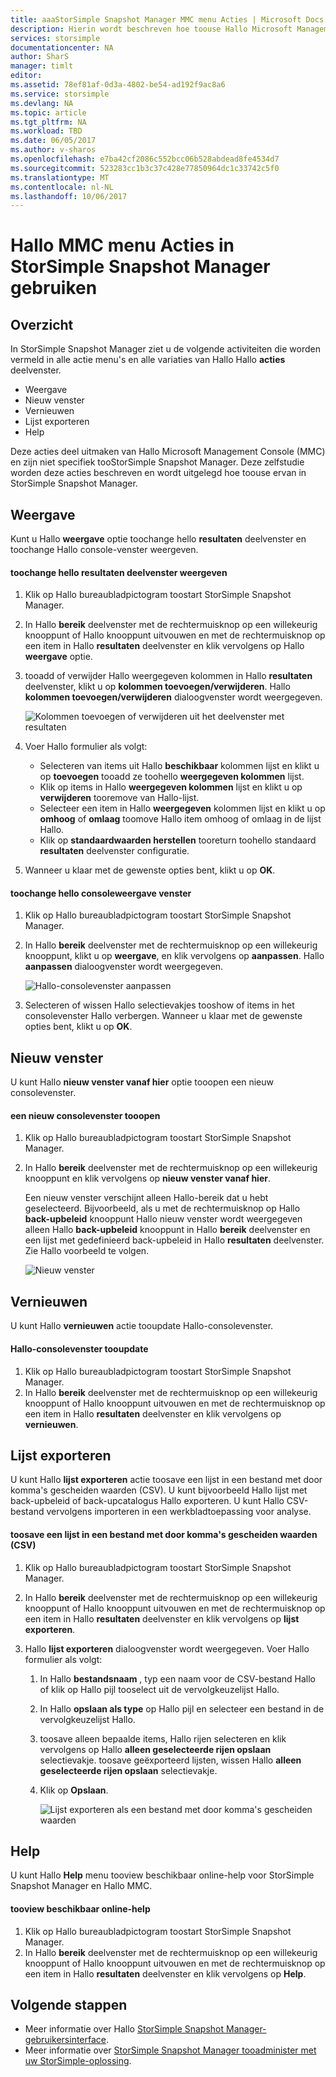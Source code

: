 ```yaml
---
title: aaaStorSimple Snapshot Manager MMC menu Acties | Microsoft Docs
description: Hierin wordt beschreven hoe toouse Hallo Microsoft Management Console (MMC) menu standaardacties in StorSimple Snapshot Manager.
services: storsimple
documentationcenter: NA
author: SharS
manager: timlt
editor: 
ms.assetid: 78ef81af-0d3a-4802-be54-ad192f9ac8a6
ms.service: storsimple
ms.devlang: NA
ms.topic: article
ms.tgt_pltfrm: NA
ms.workload: TBD
ms.date: 06/05/2017
ms.author: v-sharos
ms.openlocfilehash: e7ba42cf2086c552bcc06b528abdead8fe4534d7
ms.sourcegitcommit: 523283cc1b3c37c428e77850964dc1c33742c5f0
ms.translationtype: MT
ms.contentlocale: nl-NL
ms.lasthandoff: 10/06/2017
---
```

# <a name="use-hello-mmc-menu-actions-in-storsimple-snapshot-manager"></a>Hallo MMC menu Acties in StorSimple Snapshot Manager gebruiken

## <a name="overview"></a>Overzicht
In StorSimple Snapshot Manager ziet u de volgende activiteiten die worden vermeld in alle actie menu's en alle variaties van Hallo Hallo **acties** deelvenster.

* Weergave
* Nieuw venster 
* Vernieuwen 
* Lijst exporteren 
* Help 

Deze acties deel uitmaken van Hallo Microsoft Management Console (MMC) en zijn niet specifiek tooStorSimple Snapshot Manager. Deze zelfstudie worden deze acties beschreven en wordt uitgelegd hoe toouse ervan in StorSimple Snapshot Manager.

## <a name="view"></a>Weergave
Kunt u Hallo **weergave** optie toochange hello **resultaten** deelvenster en toochange Hallo console-venster weergeven. 

#### <a name="toochange-hello-results-pane-view"></a>toochange hello resultaten deelvenster weergeven
1. Klik op Hallo bureaubladpictogram toostart StorSimple Snapshot Manager.
2. In Hallo **bereik** deelvenster met de rechtermuisknop op een willekeurig knooppunt of Hallo knooppunt uitvouwen en met de rechtermuisknop op een item in Hallo **resultaten** deelvenster en klik vervolgens op Hallo **weergave** optie. 
3. tooadd of verwijder Hallo weergegeven kolommen in Hallo **resultaten** deelvenster, klikt u op **kolommen toevoegen/verwijderen**. Hallo **kolommen toevoegen/verwijderen** dialoogvenster wordt weergegeven.
   
    ![Kolommen toevoegen of verwijderen uit het deelvenster met resultaten](./media/storsimple-snapshot-manager-mmc-menu/HCS_SSM_Add_remove_columns.png) 
4. Voer Hallo formulier als volgt:
   
   * Selecteren van items uit Hallo **beschikbaar** kolommen lijst en klikt u op **toevoegen** tooadd ze toohello **weergegeven kolommen** lijst. 
   * Klik op items in Hallo **weergegeven kolommen** lijst en klikt u op **verwijderen** tooremove van Hallo-lijst. 
   * Selecteer een item in Hallo **weergegeven** kolommen lijst en klikt u op **omhoog** of **omlaag** toomove Hallo item omhoog of omlaag in de lijst Hallo. 
   * Klik op **standaardwaarden herstellen** tooreturn toohello standaard **resultaten** deelvenster configuratie. 
5. Wanneer u klaar met de gewenste opties bent, klikt u op **OK**. 

#### <a name="toochange-hello-console-window-view"></a>toochange hello consoleweergave venster
1. Klik op Hallo bureaubladpictogram toostart StorSimple Snapshot Manager.
2. In Hallo **bereik** deelvenster met de rechtermuisknop op een willekeurig knooppunt, klikt u op **weergave**, en klik vervolgens op **aanpassen**. Hallo **aanpassen** dialoogvenster wordt weergegeven.
   
    ![Hallo-consolevenster aanpassen](./media/storsimple-snapshot-manager-mmc-menu/HCS_SSM_Customize.png) 
3. Selecteren of wissen Hallo selectievakjes tooshow of items in het consolevenster Hallo verbergen. Wanneer u klaar met de gewenste opties bent, klikt u op **OK**.

## <a name="new-window-from-here"></a>Nieuw venster
U kunt Hallo **nieuw venster vanaf hier** optie tooopen een nieuw consolevenster.

#### <a name="tooopen-a-new-console-window"></a>een nieuw consolevenster tooopen
1. Klik op Hallo bureaubladpictogram toostart StorSimple Snapshot Manager.
2. In Hallo **bereik** deelvenster met de rechtermuisknop op een willekeurig knooppunt en klik vervolgens op **nieuw venster vanaf hier**. 
   
    Een nieuw venster verschijnt alleen Hallo-bereik dat u hebt geselecteerd. Bijvoorbeeld, als u met de rechtermuisknop op Hallo **back-upbeleid** knooppunt Hallo nieuw venster wordt weergegeven alleen Hallo **back-upbeleid** knooppunt in Hallo **bereik** deelvenster en een lijst met gedefinieerd back-upbeleid in Hallo **resultaten** deelvenster. Zie Hallo voorbeeld te volgen.
   
    ![Nieuw venster](./media/storsimple-snapshot-manager-mmc-menu/HCS_SSM_NewWindow.png) 

## <a name="refresh"></a>Vernieuwen
U kunt Hallo **vernieuwen** actie tooupdate Hallo-consolevenster.

#### <a name="tooupdate-hello-console-window"></a>Hallo-consolevenster tooupdate
1. Klik op Hallo bureaubladpictogram toostart StorSimple Snapshot Manager.
2. In Hallo **bereik** deelvenster met de rechtermuisknop op een willekeurig knooppunt of Hallo knooppunt uitvouwen en met de rechtermuisknop op een item in Hallo **resultaten** deelvenster en klik vervolgens op **vernieuwen**. 

## <a name="export-list"></a>Lijst exporteren
U kunt Hallo **lijst exporteren** actie toosave een lijst in een bestand met door komma's gescheiden waarden (CSV). U kunt bijvoorbeeld Hallo lijst met back-upbeleid of back-upcatalogus Hallo exporteren. U kunt Hallo CSV-bestand vervolgens importeren in een werkbladtoepassing voor analyse.

#### <a name="toosave-a-list-in-a-comma-separated-value-csv-file"></a>toosave een lijst in een bestand met door komma's gescheiden waarden (CSV)
1. Klik op Hallo bureaubladpictogram toostart StorSimple Snapshot Manager. 
2. In Hallo **bereik** deelvenster met de rechtermuisknop op een willekeurig knooppunt of Hallo knooppunt uitvouwen en met de rechtermuisknop op een item in Hallo **resultaten** deelvenster en klik vervolgens op **lijst exporteren**. 
3. Hallo **lijst exporteren** dialoogvenster wordt weergegeven. Voer Hallo formulier als volgt: 
   
   1. In Hallo **bestandsnaam** , typ een naam voor de CSV-bestand Hallo of klik op Hallo pijl tooselect uit de vervolgkeuzelijst Hallo.
   2. In Hallo **opslaan als type** op Hallo pijl en selecteer een bestand in de vervolgkeuzelijst Hallo.
   3. toosave alleen bepaalde items, Hallo rijen selecteren en klik vervolgens op Hallo **alleen geselecteerde rijen opslaan** selectievakje. toosave geëxporteerd lijsten, wissen Hallo **alleen geselecteerde rijen opslaan** selectievakje.
   4. Klik op **Opslaan**.
      
      ![Lijst exporteren als een bestand met door komma's gescheiden waarden](./media/storsimple-snapshot-manager-mmc-menu/HCS_SSM_Export_List.png) 

## <a name="help"></a>Help
U kunt Hallo **Help** menu tooview beschikbaar online-help voor StorSimple Snapshot Manager en Hallo MMC.

#### <a name="tooview-available-online-help"></a>tooview beschikbaar online-help
1. Klik op Hallo bureaubladpictogram toostart StorSimple Snapshot Manager.
2. In Hallo **bereik** deelvenster met de rechtermuisknop op een willekeurig knooppunt of Hallo knooppunt uitvouwen en met de rechtermuisknop op een item in Hallo **resultaten** deelvenster en klik vervolgens op **Help**. 

## <a name="next-steps"></a>Volgende stappen
* Meer informatie over Hallo [StorSimple Snapshot Manager-gebruikersinterface](storsimple-use-snapshot-manager.md).
* Meer informatie over [StorSimple Snapshot Manager tooadminister met uw StorSimple-oplossing](storsimple-snapshot-manager-admin.md).

